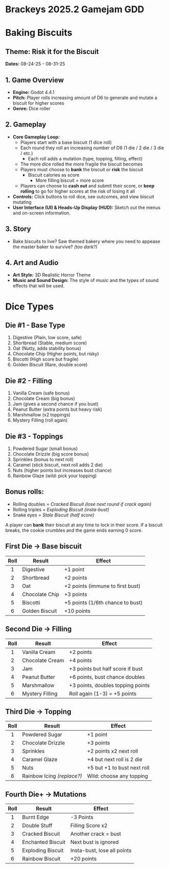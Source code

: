 # Brackeys 2025.2 Gamejam GDD

# **Baking Biscuits**

## Theme: Risk it for the Biscuit

**Dates:** 08-24-25 - 08-31-25

## 1. Game Overview

* **Engine:** Godot 4.4.1
* **Pitch:** Player rolls increasing amount of D6 to generate and mutate a biscuit for higher scores
* **Genre:** Dice roller

## 2. Gameplay

* **Core Gameplay Loop:**
  * Players start with a base biscuit (1 dice roll)
  * Each round they roll an increasing number of D6 (1 die / 2 die / 3 die / etc.)
	* Each roll adds a mutation (type, topping, filling, effect)
  * The more dice rolled the more fragile the biscuit becomes
  * Players must choose to **bank** the biscuit or **risk** the biscuit
	* Biscuit calories as score
	  * More filling biscuit = more score
  * Players can choose to **cash out** and submit their score, or **keep rolling** to go for higher scores at the risk of losing it all
* **Controls:** Click buttons to roll dice, see outcomes, and view biscuit mutating
* **User Interface (UI) & Heads-Up Display (HUD):** Sketch out the menus and on-screen information.


## 3. Story

* Bake biscuits to live? Saw themed bakery where you need to appease the master baker to survive? *(too dark?)*

## 4. Art and Audio

* **Art Style:** 3D Realistic Horror Theme
* **Music and Sound Design:** The style of music and the types of sound effects that will be used.

# Dice Types

## Die #1 - Base Type

1. Digestive (Plain, low score, safe)
2. Shortbread (Stable, medium score)
3. Oat (Nutty, adds stability bonus)
4. Chocolate Chip (Higher points, but risky)
5. Biscotti (High score but fragile)
6. Golden Biscuit (Rare, double score)

## Die #2 - Filling

1. Vanilla Cream (safe bonus)
2. Chocolate Cream (big bonus)
3. Jam (gives a second chance if you bust)
4. Peanut Butter (extra points but heavy risk)
5. Marshmallow (x2 toppings)
6. Mystery Filling (roll again)

## Die #3 - Toppings

1. Powdered Sugar (small bonus)
2. Chocolate Drizzle (big score bonus)
3. Sprinkles (bonus to next roll)
4. Caramel (stick biscuit, next roll adds 2 die)
5. Nuts (higher points but increases bust chance)
6. Rainbow Glaze (wild: pick your topping)

## Bonus rolls:

* Rolling doubles = *Cracked Biscuit (lose next round if crack again)*
* Rolling triples = *Exploding Biscuit (insta-bust)*
* Snake eyes = *Stale Biscuit (half score)*

A player can **bank** their biscuit at any time to lock in their score.
If a biscuit breaks, the cookie crumbles and the game ends earning 0 score.

## First Die -> Base biscuit

| Roll | Result | Effect |
| :---: | ----- | ----- |
| 1 | Digestive | +1 point |
| 2 | Shortbread | +2 points |
| 3 | Oat | +2 points (immune to first bust) |
| 4 | Chocolate Chip | +3 points |
| 5 | Biscotti | +5 points (1/6th chance to bust) |
| 6 | Golden Biscuit | +10 points |

## Second Die -> Filling

| Roll | Result | Effect |
| :---: | ----- | ----- |
| 1 | Vanilla Cream | +2 points |
| 2 | Chocolate Cream | +4 points |
| 3 | Jam | +3 points but half score if bust |
| 4 | Peanut Butter | +6 points, bust chance doubles |
| 5 | Marshmallow | +3 points, doubles topping points |
| 6 | Mystery Filling | Roll again  (1-3) = +5 points | (4-6) = bust |

## Third Die -> Topping

| Roll | Result | Effect |
| :---: | ----- | ----- |
| 1 | Powdered Sugar | +1 point |
| 2 | Chocolate Drizzle | +3 points |
| 3 | Sprinkles | +2 points x2 next roll |
| 4 | Caramel Glaze | +4 but next roll is 2 die |
| 5 | Nuts | +5 but +1 to bust next roll |
| 6 | Rainbow Icing *(replace?)* | Wild: choose any topping |

## Fourth Die+ -> Mutations

| Roll | Result | Effect |
| :---: | ----- | ----- |
| 1 | Burnt Edge | -3 Points |
| 2 | Double Stuff | Filling Score x2 |
| 3 | Cracked Biscuit | Another crack = bust |
| 4 | Enchanted Biscuit | Next bust is ignored |
| 5 | Exploding Biscuit | Insta-bust, lose all points |
| 6 | Rainbow Biscuit | +20 points |

##
